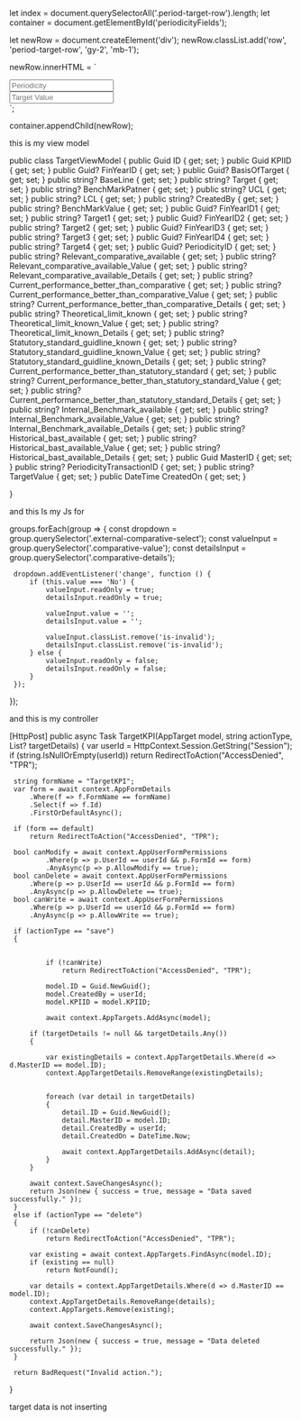 let index = document.querySelectorAll('.period-target-row').length;
let container = document.getElementById('periodicityFields');

let newRow = document.createElement('div');
newRow.classList.add('row', 'period-target-row', 'gy-2', 'mb-1');

newRow.innerHTML = `
  <div class="col-md-3">
      <input name="TargetDetails[${index}].PeriodicityTransactionID" 
             class="form-control form-control-sm" placeholder="Periodicity" />
  </div>
  <div class="col-md-3">
      <input name="TargetDetails[${index}].TargetValue" 
             class="form-control form-control-sm" placeholder="Target Value" />
  </div>
`;

container.appendChild(newRow);




this is my view model 

 public class TargetViewModel
 {
     public Guid ID { get; set; }
     public Guid KPIID { get; set; }
     public Guid? FinYearID { get; set; }
     public Guid? BasisOfTarget { get; set; }
     public string? BaseLine { get; set; }
     public string? Target { get; set; }
     public string? BenchMarkPatner { get; set; }
     public string? UCL { get; set; }
     public string? LCL { get; set; }
     public string? CreatedBy { get; set; }
     public string? BenchMarkValue { get; set; }
     public Guid? FinYearID1 { get; set; }
     public string? Target1 { get; set; }
     public Guid? FinYearID2 { get; set; }
     public string? Target2 { get; set; }
     public Guid? FinYearID3 { get; set; }
     public string? Target3 { get; set; }
     public Guid? FinYearID4 { get; set; }
     public string? Target4 { get; set; }
     public Guid? PeriodicityID { get; set; }
     public string? Relevant_comparative_available { get; set; }
     public string? Relevant_comparative_available_Value { get; set; }
     public string? Relevant_comparative_available_Details { get; set; }
     public string? Current_performance_better_than_comparative { get; set; }
     public string? Current_performance_better_than_comparative_Value { get; set; }
     public string? Current_performance_better_than_comparative_Details { get; set; }
     public string? Theoretical_limit_known { get; set; }
     public string? Theoretical_limit_known_Value { get; set; }
     public string? Theoretical_limit_known_Details { get; set; }
     public string? Statutory_standard_guidline_known { get; set; }
     public string? Statutory_standard_guidline_known_Value { get; set; }
     public string? Statutory_standard_guidline_known_Details { get; set; }
     public string? Current_performance_better_than_statutory_standard { get; set; }
     public string? Current_performance_better_than_statutory_standard_Value { get; set; }
     public string? Current_performance_better_than_statutory_standard_Details { get; set; }
     public string? Internal_Benchmark_available { get; set; }
     public string? Internal_Benchmark_available_Value { get; set; }
     public string? Internal_Benchmark_available_Details { get; set; }
     public string? Historical_bast_available { get; set; }
     public string? Historical_bast_available_Value { get; set; }
     public string? Historical_bast_available_Details { get; set; }
     public Guid MasterID { get; set; }
     public string? PeriodicityTransactionID { get; set; }
     public string? TargetValue { get; set; }
     public DateTime CreatedOn { get; set; }


 }

and this Is my Js for 

 groups.forEach(group => {
     const dropdown = group.querySelector('.external-comparative-select');
     const valueInput = group.querySelector('.comparative-value');
     const detailsInput = group.querySelector('.comparative-details');

    

     dropdown.addEventListener('change', function () {
         if (this.value === 'No') {
             valueInput.readOnly = true;
             detailsInput.readOnly = true;

             valueInput.value = '';
             detailsInput.value = '';

             valueInput.classList.remove('is-invalid');
             detailsInput.classList.remove('is-invalid');
         } else {
             valueInput.readOnly = false;
             detailsInput.readOnly = false;
         }
     });
 });

and this is my controller 


 [HttpPost]
 public async Task<IActionResult> TargetKPI(AppTarget model, string actionType, List<AppTargetDetails>? targetDetails)
  {
     var userId = HttpContext.Session.GetString("Session");
     if (string.IsNullOrEmpty(userId))
         return RedirectToAction("AccessDenied", "TPR");

     string formName = "TargetKPI";
     var form = await context.AppFormDetails
         .Where(f => f.FormName == formName)
         .Select(f => f.Id)
         .FirstOrDefaultAsync();

     if (form == default)
         return RedirectToAction("AccessDenied", "TPR");

     bool canModify = await context.AppUserFormPermissions
             .Where(p => p.UserId == userId && p.FormId == form)
             .AnyAsync(p => p.AllowModify == true);
     bool canDelete = await context.AppUserFormPermissions
         .Where(p => p.UserId == userId && p.FormId == form)
         .AnyAsync(p => p.AllowDelete == true);
     bool canWrite = await context.AppUserFormPermissions
         .Where(p => p.UserId == userId && p.FormId == form)
         .AnyAsync(p => p.AllowWrite == true);

     if (actionType == "save")
     {
        
           
             if (!canWrite)
                 return RedirectToAction("AccessDenied", "TPR");

             model.ID = Guid.NewGuid();
             model.CreatedBy = userId;
             model.KPIID = model.KPIID;

             await context.AppTargets.AddAsync(model);
       
         if (targetDetails != null && targetDetails.Any())
         {
          
             var existingDetails = context.AppTargetDetails.Where(d => d.MasterID == model.ID);
             context.AppTargetDetails.RemoveRange(existingDetails);

            
             foreach (var detail in targetDetails)
             {
                 detail.ID = Guid.NewGuid();
                 detail.MasterID = model.ID;
                 detail.CreatedBy = userId;
                 detail.CreatedOn = DateTime.Now;

                 await context.AppTargetDetails.AddAsync(detail);
             }
         }

         await context.SaveChangesAsync();
         return Json(new { success = true, message = "Data saved successfully." });
     }
     else if (actionType == "delete")
     {
         if (!canDelete)
             return RedirectToAction("AccessDenied", "TPR");

         var existing = await context.AppTargets.FindAsync(model.ID);
         if (existing == null)
             return NotFound();

         var details = context.AppTargetDetails.Where(d => d.MasterID == model.ID);
         context.AppTargetDetails.RemoveRange(details);
         context.AppTargets.Remove(existing);

         await context.SaveChangesAsync();

         return Json(new { success = true, message = "Data deleted successfully." });
     }

     return BadRequest("Invalid action.");
 }


target data is not inserting 
